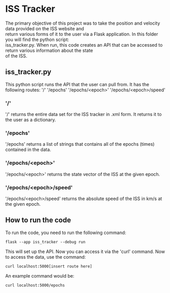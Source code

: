 # ISS Tracker

The primary objective of this project was to take the position and velocity data provided on the ISS website and  
return various forms of it to the user via a Flask application. In this folder you will find the python script:  
iss\_tracker.py. When run, this code creates an API that can be accessed to return various information about the state  
of the ISS.

## iss\_tracker.py

This python script runs the API that the user can pull from. It has the following routes:
    '/'
    '/epochs'
    '/epochs/\<epoch>'
    '/epochs/\<epoch>/speed'

### '/'

'/' returns the entire data set for the ISS tracker in .xml form. It returns it to the user as a dictionary.

### '/epochs'

'/epochs' returns a list of strings that contains all of the epochs (times) contained in the data.

### '/epochs/\<epoch>'

'/epochs/\<epoch>' returns the state vector of the ISS at the given epoch.

### '/epochs/\<epoch>/speed'

'/epochs/\<epoch\>/speed' returns the absolute speed of the ISS in km/s at the given epoch.

## How to run the code

To run the code, you need to run the following command:

`flask --app iss_tracker --debug run`

This will set up the API. Now you can access it via the 'curl' command. Now to access the data, use the command:

`curl localhost:5000[insert route here]`

An example command would be:

`curl localhost:5000/epochs` 
